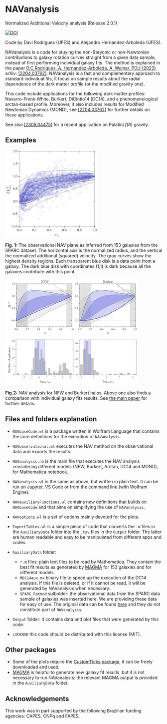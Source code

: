 # NAVanalysis
Normalized Additional Velocity analysis (Release 2.0.1)

[![DOI](https://zenodo.org/badge/469982786.svg)](https://zenodo.org/badge/latestdoi/469982786)

Code by Davi Rodrigues (UFES) and Alejandro Hernandez-Arboleda (UFES).

NAVanalysis is a code for stuying the non-Baryonic or non-Newtonian contributions to galaxy rotation curves straight from a given data sample, instead of first performing individual galaxy fits. The method is explained in the paper [D.C.Rodrigues, A. Hernandez-Arboleda, A. Wojnar, PDU (2023)](https://doi.org/10.1016/j.dark.2023.101230). arXiv: [[2204.03762]](http://arxiv.org/abs/2204.03762).  NAVanalysis is a fast and complementary approach to standard individual fits, it focus on sample results about the radial dependence of the dark matter profile (or the modified gravity one).

This code include applications for the following dark matter profiles: Navarro-Frenk-White, Burkert, DiCintio14 (DC14), and a phenomenological arctan-based profile. Moreover, it also includes results for Modified Newtonian Dynamics (MOND), see [[2204.03762]](http://arxiv.org/abs/2204.03762) for further details on these applications. 

See also [[2306.04475]](https://arxiv.org/abs/2306.04475) for a recent application on Palatini $f(R)$ gravity.

## Examples
![NAVplane](readmeImages/NAVobsPlane.png)

**Fig. 1:** The observational NAV plane as inferred from 153 galaxies from the SPARC dataset. The horizontal axis is the normalized radius, and the vertical the normalized additional  (squared) velocity. The gray curves show the highest density regions. Each transparent blue disk is a data point from a galaxy. The dark blue disk with coordinates (1,1) is dark because all the galaxies contribute with this point.

![NFWBurkertExample](readmeImages/ExampleNFWBurkert.png)

**Fig.2:** NAV analysis for NFW and Burkert halos. Above one also finds a comparison with individual galaxy fits results. See [the main paper](https://doi.org/10.1016/j.dark.2023.101230) for further details.

## Files and folders explanation

* `NAVbaseCode.wl` is a package written in Wolfram Language that contains the core definitions for the execution of `NAVanalysis`.
* `NAVobservational.wl` executes the NAV method on the observational data and exports the results.
* `NAVanalysis.nb` is the main file that executes the NAV analysis considering different models (NFW, Burkert, Arctan, DC14 and MOND), for Mathematica notebook.
* `NAVanalysis.wl` is the same as above, but written in plain text. It can be run on Jupyter, VS Code or from the command line (with Wolfram Engine).
* `NAVauxiliaryFunctions.wl` contains new definitions that builds on `NAVbaseCode` and that aims on simplifying the use of `NAVanalysis`.
* `NAVoptions.wl` is a set of options mainly devoted for the plots.
* `ExportTables.wl` is a simple piece of code that converts the `.m` files in the `AuxiliaryData` folder into the `.tsv` files in the `Output` folder. The latter are human readable and easy to be manipulated from different apps and codes. 

* `AuxiliaryData` folder: 
  * `*.m` files: plain text files to be read by Mathematica. They contain the best fit results as generated by [MAGMA](https://github.com/davi-rodrigues/MAGMA) for 153 galaxies and for different models. 
  * `MDC14aux.mx` binary file to speed up the execution of the DC14 analysis. If this file is deleted, or if it cannot be read, it will be generated by NAVanalysis when necessary.
  * `SPARC_Rotmod` sulbolder: the observational data from the SPARC data sample of galaxies was inserted here. We are providing these data for easy of use. The original data can be found [here](http://astroweb.cwru.edu/SPARC/) and they do not constitute part of `NAVanalysis`.

* `Output` folder: it contains data and plot files that were generated by this code.

* `LICENSE` this code should be distributed with this license (MIT).

## Other packages

* Some of the plots require the [CustomTicks package](https://github.com/mark-caprio/CustomTicks), it can be freely downloaded and used.
* [MAGMA](https://github.com/davi-rodrigues/MAGMA) is helpful to generate new galaxy fit results, but it is not necessary to run NAVanalysis: the relevant MAGMA output is provided in the `AuxiliaryData` folder. 

## Acknowledgements

This work was in part supported by the following Brazilian funding agencies: CAPES, CNPq and FAPES.
